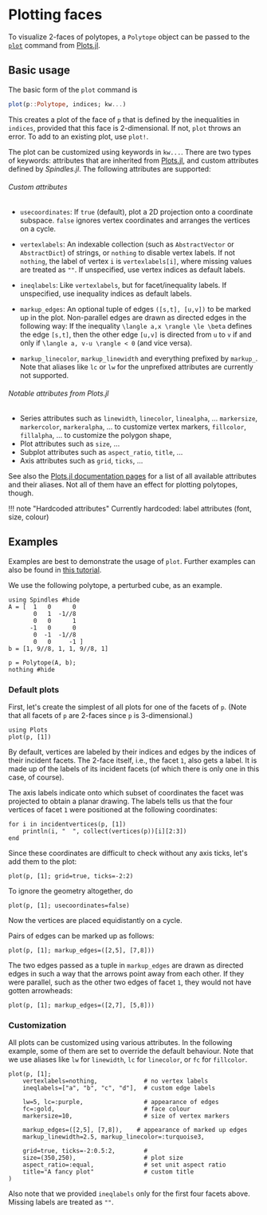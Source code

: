 # Plotting faces

To visualize 2-faces of polytopes, a `Polytope` object can be passed to the [`plot`](https://docs.juliaplots.org/dev/api/#RecipesBase.plot) command from [Plots.jl](https://github.com/JuliaPlots/Plots.jl).

## Basic usage
The basic form of the `plot` command is
````julia
plot(p::Polytope, indices; kw...)
````

This creates a plot of the face of `p` that is defined by the inequalities in `indices`,
provided that this face is 2-dimensional. If not, `plot` throws an error.
To add to an existing plot, use `plot!`.

The plot can be customized using keywords in `kw...`. There are two types of keywords: attributes
that are inherited from [Plots.jl](https://github.com/JuliaPlots/Plots.jl), and custom attributes defined
by *Spindles.jl*.
The following attributes are supported:

###### Custom attributes
* `usecoordinates`: If `true` (default), plot a 2D projection onto a coordinate subspace.
  `false` ignores vertex coordinates and arranges the vertices on a cycle.
* `vertexlabels`: An indexable collection (such as `AbstractVector` or `AbstractDict`) of strings, 
  or `nothing` to disable vertex labels. If not `nothing`, the label of vertex `i` is 
  `vertexlabels[i]`, where missing values are treated as `""`. 
  If unspecified, use vertex indices as default labels.
* `ineqlabels`: Like `vertexlabels`, but for facet/inequality labels.
  If unspecified, use inequality indices as default labels.
* `markup_edges`: An optional tuple of edges `([s,t], [u,v])` to be marked up in the plot. 
  Non-parallel edges are drawn as directed edges in the following way: 
  If the inequality ``\langle a,x \rangle \le \beta`` defines the edge `[s,t]`, 
  then the other edge `[u,v]` is directed from `u` to `v` if and only if 
  ``\langle a, v-u \rangle < 0`` (and vice versa).

* `markup_linecolor`, `markup_linewidth` and everything prefixed by `markup_`. 
  Note that aliases like `lc` or `lw` for the unprefixed attributes are currently not supported.


###### Notable attributes from Plots.jl
* Series attributes such as `linewidth`, `linecolor`, `linealpha`, ...
  `markersize`, `markercolor`, `markeralpha`, ... to customize vertex markers,
  `fillcolor`, `fillalpha`, ... to customize the polygon shape,
* Plot attributes such as `size`, ...
* Subplot attributes such as `aspect_ratio`, `title`, ...
* Axis attributes such as `grid`, `ticks`, ...

See also the [Plots.jl documentation pages](https://docs.juliaplots.org/latest/attributes/) 
for a list of all available attributes and their aliases. Not all of them have an effect for plotting polytopes, though.

!!! note "Hardcoded attributes"
    Currently hardcoded: label attributes (font, size, colour)

## Examples
Examples are best to demonstrate the usage of `plot`.
Further examples can also be found in [this tutorial](@ref "Spindles and the Hirsch conjecture I").

We use the following polytope, a perturbed cube, as an example.
````@example plots
using Spindles #hide
A = [  1   0      0
       0   1  -1//8
       0   0      1
      -1   0      0
       0  -1  -1//8
       0   0     -1 ]
b = [1, 9//8, 1, 1, 9//8, 1]

p = Polytope(A, b);
nothing #hide
````

### Default plots
First, let's create the simplest of all plots for one of the facets of `p`. (Note that all facets of `p` are
2-faces since `p` is 3-dimensional.)
````@example plots
using Plots
plot(p, [1])
````

By default, vertices are labeled by their indices and edges by the indices of their incident facets.
The 2-face itself, i.e., the facet `1`, also gets a label. It is made up of the labels of its incident facets 
(of which there is only one in this case, of course).

The axis labels indicate onto which subset of coordinates the facet was projected to obtain a planar drawing.
The labels tells us that the four vertices of facet `1` were positioned at the following coordinates:
````@example plots
for i in incidentvertices(p, [1])
    println(i, "  ", collect(vertices(p))[i][2:3])
end
````
Since these coordinates are difficult to check without any axis ticks, let's add them to the plot:
````@example plots
plot(p, [1]; grid=true, ticks=-2:2)
````

To ignore the geometry altogether, do
````@example plots
plot(p, [1]; usecoordinates=false)
````
Now the vertices are placed equidistantly on a cycle.

Pairs of edges can be marked up as follows:
````@example plots
plot(p, [1]; markup_edges=([2,5], [7,8]))
````
The two edges passed as a tuple in `markup_edges` are drawn as directed edges in such a way that the arrows point away from each other. If they were parallel, such as the other two edges of facet `1`, they would not have gotten arrowheads:
````@example plots
plot(p, [1]; markup_edges=([2,7], [5,8]))
````

### Customization
All plots can be customized using various attributes. In the following example, some of them are set 
to override the default behaviour. Note that we use aliases like `lw` for `linewidth`, `lc` for `linecolor`, or `fc` for `fillcolor`.

````@example plots
plot(p, [1];
    vertexlabels=nothing,             # no vertex labels
    ineqlabels=["a", "b", "c", "d"],  # custom edge labels

    lw=5, lc=:purple,                 # appearance of edges
    fc=:gold,                         # face colour
    markersize=10,                    # size of vertex markers

    markup_edges=([2,5], [7,8]),    # appearance of marked up edges
    markup_linewidth=2.5, markup_linecolor=:turquoise3,

    grid=true, ticks=-2:0.5:2,        # 
    size=(350,250),                   # plot size
    aspect_ratio=:equal,              # set unit aspect ratio
    title="A fancy plot"              # custom title
)
````
Also note that we provided `ineqlabels` only for the first four facets above. Missing labels are treated as `""`.
